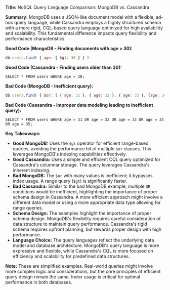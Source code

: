 **Title:** NoSQL Query Language Comparison: MongoDB vs. Cassandra

**Summary:**  MongoDB uses a JSON-like document model with a flexible, ad-hoc query language, while Cassandra employs a highly structured schema with a more rigid, CQL-based query language optimized for high availability and scalability. This fundamental difference impacts query flexibility and performance characteristics.


**Good Code (MongoDB - Finding documents with age > 30):**

```javascript
db.users.find( { age: { $gt: 30 } } )
```

**Good Code (Cassandra - Finding users older than 30):**

```cql
SELECT * FROM users WHERE age > 30;
```


**Bad Code (MongoDB - Inefficient query):**

```javascript
db.users.find( { $or: [ { age: 31 }, { age: 32 }, { age: 33 }, {age: 34} , {age: 35} ] } );
```

**Bad Code (Cassandra - Improper data modeling leading to inefficient query):**

```cql
SELECT * FROM users WHERE age = 31 OR age = 32 OR age = 33 OR age = 34 OR age = 35;
```


**Key Takeaways:**

* **Good MongoDB:** Uses the `$gt` operator for efficient range-based queries, avoiding the performance hit of multiple `$or` clauses. This leverages MongoDB's indexing capabilities effectively.
* **Good Cassandra:**  Uses a simple and efficient CQL query optimized for Cassandra's columnar storage.  The query leverages Cassandra's inherent indexing.
* **Bad MongoDB:**  The `$or` with many values is inefficient; it bypasses index usage. A range query (`$gt`) is significantly faster.
* **Bad Cassandra:**  Similar to the bad MongoDB example, multiple `OR` conditions would be inefficient, highlighting the importance of proper schema design in Cassandra.  A more efficient approach might involve a different data model or using a more appropriate data type allowing for range queries.
* **Schema Design:** The examples highlight the importance of proper schema design.  MongoDB's flexibility requires careful consideration of data structure to maintain query performance. Cassandra's rigid schema requires upfront planning, but rewards proper design with high performance.
* **Language Choice:** The query languages reflect the underlying data model and database architecture. MongoDB's query language is more expressive and flexible, while Cassandra's CQL is more focused on efficiency and scalability for predefined data structures.


**Note:**  These are simplified examples. Real-world queries might involve more complex logic and considerations, but the core principles of efficient query design remain the same.  Index usage is critical for optimal performance in both databases.

